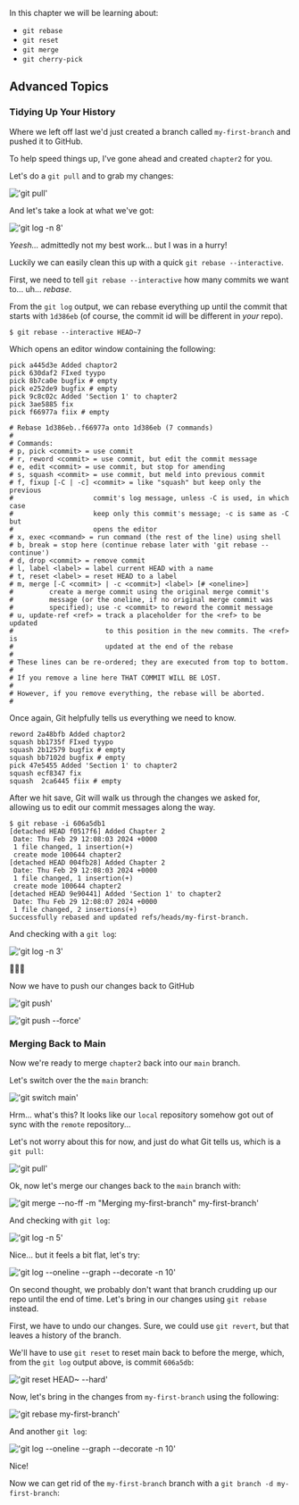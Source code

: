 <!--
  <<< Author notes: Step 1 >>>
  Choose 3-5 steps for your course.
  The first step is always the hardest, so pick something easy!
  Link to docs.github.com for further explanations.
  Encourage users to open new tabs for steps!
-->

In this chapter we will be learning about:

* `git rebase`
* `git reset`
* `git merge`
* `git cherry-pick`

## Advanced Topics

### Tidying Up Your History

Where we left off last we'd just created a branch called `my-first-branch` and pushed it to GitHub.

To help speed things up, I've gone ahead and created `chapter2` for you.

Let's do a `git pull` and to grab my changes:

<!-- ```shell
$ git pull
``` -->

!['git pull'](/images/2-step-shell-0.svg)

And let's take a look at what we've got:

<!-- ```shell
$ git log -n 8
``` -->

!['git log -n 8'](/images/2-step-shell-1.svg)

*Yeesh...* admittedly not my best work... but I was in a hurry!

Luckily we can easily clean this up with a quick `git rebase --interactive`.

First, we need to tell `git rebase --interactive` how many commits we want to... uh... *rebase*.

From the `git log` output, we can rebase everything up until the commit that starts with `1d386eb` (of course, the commit id will be different in *your* repo).

```shell
$ git rebase --interactive HEAD~7
```

Which opens an editor window containing the following:

```shell
pick a445d3e Added chaptor2
pick 630daf2 FIxed tyypo
pick 8b7ca0e bugfix # empty
pick e252de9 bugfix # empty
pick 9c8c02c Added 'Section 1' to chapter2
pick 3ae5885 fix
pick f66977a fiix # empty

# Rebase 1d386eb..f66977a onto 1d386eb (7 commands)
#
# Commands:
# p, pick <commit> = use commit
# r, reword <commit> = use commit, but edit the commit message
# e, edit <commit> = use commit, but stop for amending
# s, squash <commit> = use commit, but meld into previous commit
# f, fixup [-C | -c] <commit> = like "squash" but keep only the previous
#                    commit's log message, unless -C is used, in which case
#                    keep only this commit's message; -c is same as -C but
#                    opens the editor
# x, exec <command> = run command (the rest of the line) using shell
# b, break = stop here (continue rebase later with 'git rebase --continue')
# d, drop <commit> = remove commit
# l, label <label> = label current HEAD with a name
# t, reset <label> = reset HEAD to a label
# m, merge [-C <commit> | -c <commit>] <label> [# <oneline>]
#         create a merge commit using the original merge commit's
#         message (or the oneline, if no original merge commit was
#         specified); use -c <commit> to reword the commit message
# u, update-ref <ref> = track a placeholder for the <ref> to be updated
#                       to this position in the new commits. The <ref> is
#                       updated at the end of the rebase
#
# These lines can be re-ordered; they are executed from top to bottom.
#
# If you remove a line here THAT COMMIT WILL BE LOST.
#
# However, if you remove everything, the rebase will be aborted.
#
```

Once again, Git helpfully tells us everything we need to know.

```shell
reword 2a48bfb Added chaptor2
squash bb1735f FIxed tyypo
squash 2b12579 bugfix # empty
squash bb7102d bugfix # empty
pick 47e5455 Added 'Section 1' to chapter2
squash ecf8347 fix
squash  2ca6445 fiix # empty
```

After we hit save, Git will walk us through the changes we asked for, allowing us to edit our commit messages along the way.

```shell
$ git rebase -i 606a5db1
[detached HEAD f0517f6] Added Chapter 2
 Date: Thu Feb 29 12:08:03 2024 +0000
 1 file changed, 1 insertion(+)
 create mode 100644 chapter2
[detached HEAD 004fb28] Added Chapter 2
 Date: Thu Feb 29 12:08:03 2024 +0000
 1 file changed, 1 insertion(+)
 create mode 100644 chapter2
[detached HEAD 9e90441] Added 'Section 1' to chapter2
 Date: Thu Feb 29 12:08:07 2024 +0000
 1 file changed, 2 insertions(+)
Successfully rebased and updated refs/heads/my-first-branch.
```

And checking with a `git log`:

<!--
```shellSession
$ git log -n 3
```
-->

!['git log -n 3'](/images/2-step-shell-2.svg)

🤌🤌🤌

Now we have to push our changes back to GitHub

<!--
```shellSession
$ git push
```
-->

!['git push'](/images/2-step-shell-3.svg)

<!--
```shellSession
$ git push --force
```
-->

!['git push --force'](/images/2-step-shell-4.svg)

### Merging Back to Main

Now we're ready to merge `chapter2` back into our `main` branch.

Let's switch over the the `main` branch:

<!--
```shellSession
$ git switch main
```
-->

!['git switch main'](/images/2-step-shell-5.svg)

Hrm... what's this?  It looks like our `local` repository somehow got out of sync with the `remote` repository...

Let's not worry about this for now, and just do what Git tells us, which is a `git pull`:

<!--
```shellSession
$ git pull
```
-->

!['git pull'](/images/2-step-shell-6.svg)

Ok, now let's merge our changes back to the `main` branch with:

<!--
```shellSession
$ git merge --no-ff -m "Merging my-first-branch" my-first-branch
```
-->

!['git merge --no-ff -m "Merging my-first-branch" my-first-branch'](/images/2-step-shell-7.svg)

And checking with `git log`:

<!--
```shellSession
$ git log -n 5
```
-->

!['git log -n 5'](/images/2-step-shell-8.svg)

Nice... but it feels a bit flat, let's try:

<!--
```shellSession
$ git log --oneline --graph --decorate -n 10
```
-->

!['git log --oneline --graph --decorate -n 10'](/images/2-step-shell-9.svg)

On second thought, we probably don't want that branch crudding up our repo until the end of time.  Let's bring in our changes using `git rebase` instead.

First, we have to undo our changes.  Sure, we could use `git revert`, but that leaves a history of the branch.

We'll have to use `git reset` to reset main back to before the merge, which, from the `git log` output above, is commit `606a5db`:

<!--
```shellSession
$ git reset HEAD~ --hard
```
-->

!['git reset HEAD~ --hard'](/images/2-step-shell-10.svg)

Now, let's bring in the changes from `my-first-branch` using the following:

<!--
```shellSession
$ git rebase my-first-branch
```
-->

!['git rebase my-first-branch'](/images/2-step-shell-11.svg)

And another `git log`:

<!--
```shellSession
$ git log --oneline --graph --decorate -n 10
```
-->

!['git log --oneline --graph --decorate -n 10'](/images/2-step-shell-12.svg)

Nice!

Now we can get rid of the `my-first-branch` branch with a `git branch -d my-first-branch`:

<!--
```shellSession
$ git branch -d my-first-branch
```

Er... I meant a `git branch -D my-first-branch`!


<!--
```shellSession
$ git branch -D my-first-branch
```


<!--
```shellSession
$ git push
```


<!--
```shellSession
$ git pull
```


<!--
```shellSession
$ git push
```
